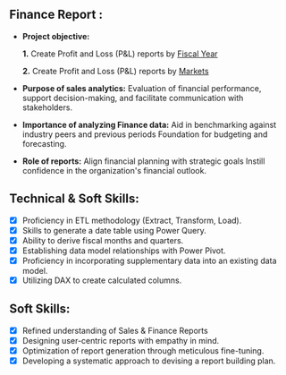 ## Finance Report :

- **Project objective:** 

   **1.** Create Profit and Loss (P&L) reports by [Fiscal Year](https://github.com/SnorlaX0209/Excel-Finance-Analytics-Project-of-AtliQ-Hardwares)
  
   **2.** Create Profit and Loss (P&L) reports by [Markets](https://github.com/SnorlaX0209/Excel-Finance-Analytics-Project-of-AtliQ-Hardwares)
- **Purpose of sales analytics:** Evaluation of financial performance, support decision-making, and facilitate communication with stakeholders.

- **Importance of analyzing Finance data:** Aid in benchmarking against industry peers and previous periods Foundation for budgeting and forecasting.

- **Role of reports:** Align financial planning with strategic goals Instill confidence in the organization's financial outlook.


## Technical & Soft Skills:
- [x]	Proficiency in ETL methodology (Extract, Transform, Load).
- [x]	Skills to generate a date table using Power Query.
- [x]	Ability to derive fiscal months and quarters.
- [x]	Establishing data model relationships with Power Pivot.
- [x]	Proficiency in incorporating supplementary data into an existing data model.
- [x]	Utilizing DAX to create calculated columns.

## Soft Skills:
- [x]	Refined understanding of Sales & Finance Reports
- [x]	Designing user-centric reports with empathy in mind.
- [x]	Optimization of report generation through meticulous fine-tuning.
- [x]	Developing a systematic approach to devising a report building plan.
